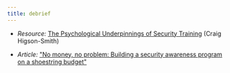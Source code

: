 ```yaml
---
title: debrief
---
```



  * *Resource:* [The Psychological Underpinnings of Security Training](https://level-up.cc/before-an-event/psychosocial-underpinnings-of-security-training/) (Craig Higson-Smith)

  * *Article:* ["No money, no problem: Building a security awareness program on a shoestring budget"](http://www.csoonline.com/article/2454634/security-leadership/no-money-no-problem-security-awareness-program-on-a-shoestring-budget.html)
